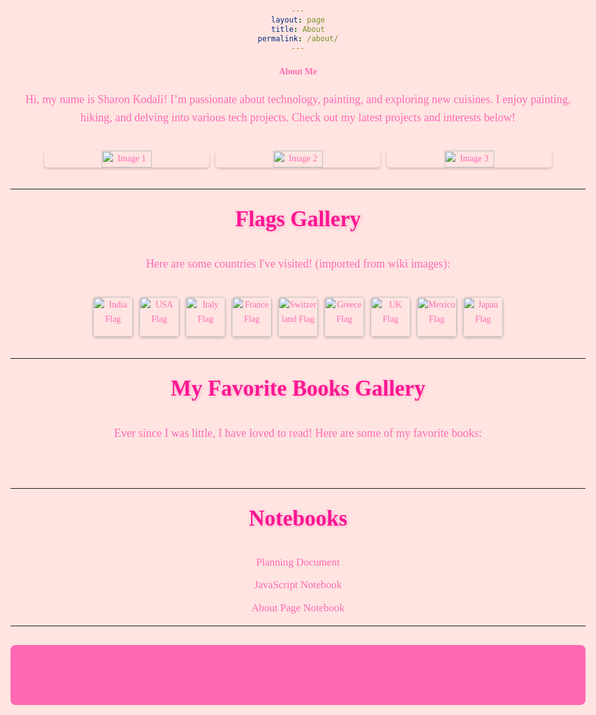 ```yaml
---
layout: page
title: About
permalink: /about/
---
```




#### About Me

<div class="about-section">
  <p>Hi, my name is Sharon Kodali! I’m passionate about technology, painting, and exploring new cuisines. I enjoy painting, hiking, and delving into various tech projects. Check out my latest projects and interests below!</p>

  <div class="image-gallery">
     <img src="/Users/sharonkodali/nighthawk/sharon_2025/IMG_1185 3.png" alt="Image 1">
    <img src="/Users/sharonkodali/nighthawk/sharon_2025/IMG_3553 3.png" alt="Image 2">
    <img src="_site/images/notebooks/foundation/IMG_2776.JPG" alt="Image 3">
  </div>
</div>

---

## Flags Gallery

<p>Here are some countries I've visited! (imported from wiki images):</p>

<div class="flag-gallery">
  <img src="https://upload.wikimedia.org/wikipedia/en/a/a4/Flag_of_India.svg" alt="India Flag" class="flag">
  <img src="https://upload.wikimedia.org/wikipedia/en/a/a4/Flag_of_the_United_States.svg" alt="USA Flag" class="flag">
  <img src="https://upload.wikimedia.org/wikipedia/en/0/03/Flag_of_Italy.svg" alt="Italy Flag" class="flag">
  <img src="https://upload.wikimedia.org/wikipedia/en/c/c3/Flag_of_France.svg" alt="France Flag" class="flag">
  <img src="https://upload.wikimedia.org/wikipedia/commons/f/f3/Flag_of_Switzerland.svg" alt="Switzerland Flag" class="flag">
  <img src="https://upload.wikimedia.org/wikipedia/commons/5/5c/Flag_of_Greece.svg" alt="Greece Flag" class="flag">
  <img src="https://upload.wikimedia.org/wikipedia/en/a/a4/Flag_of_the_United_Kingdom.svg" alt="UK Flag" class="flag">
  <img src="https://upload.wikimedia.org/wikipedia/commons/f/fc/Flag_of_Mexico.svg" alt="Mexico Flag" class="flag">
  <img src="https://upload.wikimedia.org/wikipedia/en/9/9e/Flag_of_Japan.svg" alt="Japan Flag" class="flag">
</div>

---

## My Favorite Books Gallery

<p>Ever since I was little, I have loved to read! Here are some of my favorite books:</p>

<div id="bookGallery" class="book-gallery"></div>

<script>
  // Array of favorite book ISBNs
  const favoriteBooks = [
    "9780143127741", // Example: "The Goldfinch"
    "9780679783268", // Example: "Pride and Prejudice"
    "9780743273565", // Example: "The Great Gatsby"
    "9780439139601", // Example: "Harry Potter and the Goblet of Fire"
    // Add more ISBNs of your favorite books
  ];

  const galleryContainer = document.getElementById('bookGallery');

  favoriteBooks.forEach(isbn => {
    // API endpoint to fetch book cover images
    const apiUrl = `https://covers.openlibrary.org/b/isbn/${isbn}-L.jpg`;
    
    // Create image element for each book
    const img = document.createElement('img');
    img.src = apiUrl;
    img.alt = "Book cover";
    img.className = 'book-cover';
    
    // Append image to gallery container
    galleryContainer.appendChild(img);
  });
</script>

---

## Notebooks

<div class="notebook-menu">
  <ul>
    <li><a href="_notebooks/planning.md">Planning Document</a></li>
    <li><a href="notebooks/javascript.md">JavaScript Notebook</a></li>
    <li><a href="notebooks/about.md">About Page Notebook</a></li>
  </ul>
</div>

---

<div class="footer">
  <p>Thank you for visiting! Stay tuned for more updates and posts.</p>
</div>

<style>
  @import url('https://fonts.googleapis.com/css2?family=Dancing+Script:wght@400;600&family=Pacifico&display=swap');

  /* Body Styling */
  body {
    font-family: 'Dancing Script', cursive;
    background-color: #ffe4e1; /* Light pink background */
    color: #ff69b4; /* Pink text */
    line-height: 1.6;
    padding: 20px;
    max-width: 1000px;
    margin: auto;
    text-align: center;
  }

  /* Heading Styles */
  h1, h2 {
    font-family: 'Pacifico', cursive; /* Cute, cursive font */
    color: #ff1493; /* Deep pink color */
  }

  h1 {
    font-size: 3em;
    margin-top: 20px;
    text-shadow: 1px 1px 5px rgba(255, 105, 180, 0.5); /* Adds a soft glow */
  }

  h2 {
    font-size: 2.5em;
    margin-top: 20px;
    text-shadow: 1px 1px 5px rgba(255, 105, 180, 0.5);
  }

  /* Paragraph Styles */
  p {
    font-size: 1.3em;
    color: #ff69b4; /* Bright pink */
  }

  /* Image Gallery Styling */
  .image-gallery {
    display: flex;
    justify-content: center;
    gap: 10px;
    padding: 20px;
  }

  .image-gallery img {
    width: 30%;
    height: auto;
    border-radius: 5px;
    box-shadow: 0 2px 4px rgba(0, 0, 0, 0.2);
    transition: transform 0.3s ease;
  }

  .image-gallery img:hover {
    transform: scale(1.05);
  }

  /* Flag Gallery Styling */
  .flag-gallery {
    display: flex;
    justify-content: center;
    flex-wrap: wrap;
    gap: 10px;
    padding: 20px;
  }

  .flag {
    width: 64px;
    height: 64px;
    border-radius: 5px;
    box-shadow: 0 2px 4px rgba(0, 0, 0, 0.2);
  }

  /* Book Gallery Styling */
  .book-gallery {
    display: flex;
    justify-content: center;
    flex-wrap: wrap;
    gap: 20px;
    padding: 20px;
  }

  .book-cover {
    width: 150px;
    height: 225px;
    border-radius: 10px;
    box-shadow: 0 4px 8px rgba(0, 0, 0, 0.2);
    transition: transform 0.3s ease;
  }

  .book-cover:hover {
    transform: scale(1.05);
  }

  /* Footer Styling */
  .footer {
    text-align: center;
    background-color: #ff69b4; /* Bright pink */
    color: #fff;
    padding: 15px;
    margin-top: 30px;
    border-radius: 8px;
  }

  /* Notebook Menu Styling */
  .notebook-menu ul {
    list-style: none;
    padding: 0;
    font-size: 1.2em;
    margin: 0;
  }

  .notebook-menu li {
    margin: 10px 0;
  }

  .notebook-menu a {
    color: #ff69b4;
    text-decoration: none;
  }

  .notebook-menu a:hover {
    text-decoration: underline;
  }
</style>
